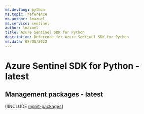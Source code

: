 ```yaml
---
ms.devlang: python
ms.topic: reference
ms.author: lmazuel
ms.service: sentinel
author: lmazuel
title: Azure Sentinel SDK for Python
description: Reference for Azure Sentinel SDK for Python
ms.data: 08/08/2022
---
```

# Azure Sentinel SDK for Python - latest

## Management packages - latest
[!INCLUDE [mgmt-packages](sentinel-mgmt-index.md)]